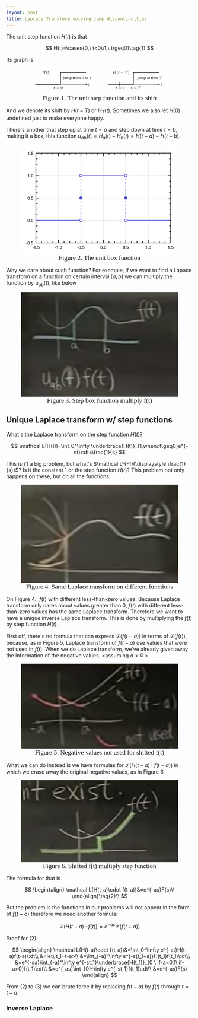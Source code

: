 ```yaml
---
layout: post
title: Laplace Transform solving jump discontinuities
---
```


The unit step function $H(t)$ is that 

$$
H(t)=\cases{0,\ t<0\\1,\ t\geq0}\tag{1}
$$

Its graph is 

 <figure><img style="align-content: center; margin-left: auto; margin-right: auto; display: block; size:50%" src="../../assets/graph31.png">
  <figcaption style="text-align: center; font-family: MJXc-TeX-math-I,MJXc-TeX-math-Ix,MJXc-TeX-math-Iw; font-size: 1.1rem;">Figure 1. The unit step function and its shift </figcaption>
</figure>

And we denote its shift by $H(t-T)$ or $H_T(t)$. Sometimes we also let $H(0)$ undefined just to make everyone happy. 

There's another that step up at time $t=a$ and step down at time $t=b$, making it a box, this function $u_{ab}(t)=H_a(t)-H_b(t)=H(t-a)-H(t-b)$. 

 <figure><img style="align-content: center; margin-left: auto; margin-right: auto; display: block; size:50%" src="../../assets/graph32.png">
  <figcaption style="text-align: center; font-family: MJXc-TeX-math-I,MJXc-TeX-math-Ix,MJXc-TeX-math-Iw; font-size: 1.1rem;">Figure 2. The unit box function</figcaption>
</figure>

Why we care about such function? For example, if we want to find a Lapace transform on a function on certain interval $[a,b]$ we can multiply the function by $u_{ab}(t)$, like below

 <figure><img style="align-content: center; margin-left: auto; margin-right: auto; display: block; size:50%" src="../../assets/graph33.png">
  <figcaption style="text-align: center; font-family: MJXc-TeX-math-I,MJXc-TeX-math-Ix,MJXc-TeX-math-Iw; font-size: 1.1rem;">Figure 3. Step box function multiply f(t)</figcaption>
</figure>

## Unique Laplace transform w/ step functions

What's the Laplace transform on <u>the step function</u> $H(t)$?

$$
\mathcal L(H(t))=\int_0^\infty \underbrace{H(t)}_{1,when\:t\geq0}e^{-st}\:dt=\frac{1}{s}
$$

This isn't a big problem, but what's $\mathcal L^{-1}(\displaystyle \frac{1}{s})$? Is it the constant 1 or the step function $H(t)$? This problem not only happens on these, but on all the functions. 

 <figure><img style="align-content: center; margin-left: auto; margin-right: auto; display: block; size:50%" src="../../assets/graph34.png">
  <figcaption style="text-align: center; font-family: MJXc-TeX-math-I,MJXc-TeX-math-Ix,MJXc-TeX-math-Iw; font-size: 1.1rem;">Figure 4. Same Laplace transform on different functions</figcaption>
</figure>

On Figure 4., $f(t)$ with different less-than-zero values. Because Laplace transform only cares about values greater than 0, $f(t)$ with different less-than-zero values has the same Laplace transform. Therefore we want to have a unique inverse Laplace transform. This is done by multiplying the $f(t)$ by step function $H(t)$.  

First off, there's no formula that can express $\mathcal L(f(t-a))$ in terms of $\mathcal L(f(t))$, because, as in Figure 5, Laplace transform of $f(t-a)$ use values that were not used in $f(t)$. When we do Laplace transform, we've already given away the information of the negative values. \<assuming $a>0$ \>

 <figure><img style="align-content: center; margin-left: auto; margin-right: auto; display: block; size:50%" src="../../assets/graph35.png">
  <figcaption style="text-align: center; font-family: MJXc-TeX-math-I,MJXc-TeX-math-Ix,MJXc-TeX-math-Iw; font-size: 1.1rem;">Figure 5. Negative values not used for shifted f(t)</figcaption>
</figure>

What we can do instead is we have formulas for $\mathcal L(H(t-a)\cdot f(t-a))$ in which we erase away the original negative values, as in Figure 6. 

 <figure><img style="align-content: center; margin-left: auto; margin-right: auto; display: block; size:50%" src="../../assets/graph36.png">
  <figcaption style="text-align: center; font-family: MJXc-TeX-math-I,MJXc-TeX-math-Ix,MJXc-TeX-math-Iw; font-size: 1.1rem;">Figure 6. Shifted f(t) multiply step function</figcaption>
</figure>

The formula for that is 

$$
\begin{align}
\mathcal L(H(t-a)\cdot f(t-a))&=e^{-as}F(s)\\
\end{align}\tag{2}\\
$$

But the problem is the functions in our problems will not appear in the form of $f(t-a)$ therefore we need another formula:

$$
\mathcal L(H(t-a)\cdot f(t))=e^{-as}\mathcal L(f(t+a))\tag{3}
$$

Proof for (2):

$$
\begin{align}
\mathcal L(H(t-a)\cdot f(t-a))&=\int_0^\infty e^{-st}H(t-a)f(t-a)\:dt\\
&<let\ t_1=t-a>\\
&=\int_{-a}^\infty e^{-s(t_1+a)}H(t_1)f(t_1)\:dt\\
&=e^{-sa}\int_{-a}^\infty e^{-st_1}\underbrace{H(t_1)}_{0 \ if-a<0,1\ if-a>0}f(t_1)\:dt\\
&=e^{-as}\int_{0}^\infty e^{-st_1}f(t_1)\:dt\\
&=e^{-as}F(s)
\end{align}
$$

From (2) to (3) we can brute force it by replacing $f(t-a)$ by $f(t)$ through $t=t-a$.

### Inverse Laplace 

